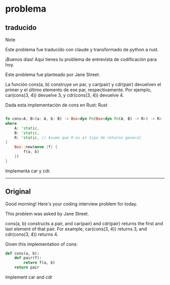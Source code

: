 # problema

## traducido

>[!NOTE]
>Este problema fue traducido con claude y transformado de python a rust.

¡Buenos días! Aquí tienes tu problema de entrevista de codificación para hoy.

Este problema fue planteado por Jane Street.

La función cons(a, b) construye un par, y car(pair) y cdr(pair) devuelven el
primer y el último elemento de ese par, respectivamente. Por ejemplo,
car(cons(3, 4)) devuelve 3, y cdr(cons(3, 4)) devuelve 4.

Dada esta implementación de cons en Rust:
Rust

```rust

fn cons<A, B>(a: A, b: B) -> Box<dyn Fn(Box<dyn Fn(A, B) -> R>) -> R>
where
    A: 'static,
    B: 'static,
    R: 'static, // Asume que R es el tipo de retorno general
{
    Box::new(move |f| {
        f(a, b)
    })
}
```

Implementa car y cdr.

---

## Original

Good morning! Here's your coding interview problem for today.

This problem was asked by Jane Street.

cons(a, b) constructs a pair, and car(pair) and cdr(pair) returns the first and last element of that pair. For example, car(cons(3, 4)) returns 3, and cdr(cons(3, 4)) returns 4.

Given this implementation of cons:

```python
def cons(a, b):
    def pair(f):
        return f(a, b)
    return pair
```

Implement car and cdr
